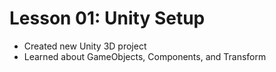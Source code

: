 # Lesson 01: Unity Setup

- Created new Unity 3D project
- Learned about GameObjects, Components, and Transform
